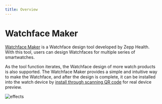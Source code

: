 ```yaml
---
title: Overview
---
```


# Watchface Maker

[Watchface Maker](https://watchface.zepp.com) is a Watchface design tool developed by Zepp Health. With this tool, users can design Watchfaces for multiple series of smartwatches.

As the tool function iterates, the Watchface design of more watch products is also supported. The Watchface Maker provides a simple and intuitive way to make the Watchface, and after the design is complete, it can be installed into the watch device by [install through scanning QR code](guides/scanCode.md) for real device preview.

![effects](/img/docs/guides/tools/watchface/overview.png)
